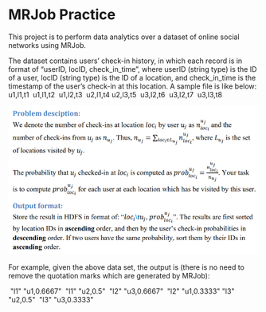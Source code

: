 # MRJob Practice
This project is to perform data analytics over a dataset of online social networks using MRJob. 

The dataset contains users’ check-in history, in which each record is in format of 
“userID, locID, check_in_time”, where userID (string type) is the ID of a user, locID 
(string type) is the ID of a location, and check_in_time is the timestamp of the user’s 
check-in at this location. A sample file is like below: 
​				u1,l1,t1 
​				u1,l1,t2 
​				u1,l2,t3 
​				u2,l1,t4 
​				u2,l3,t5 
​				u3,l2,t6 
​				u3,l2,t7 
​				u3,l3,t8 

![This is an image](./image1.jpg)



For example, given the above data set, the output is (there is no need to remove the 
quotation marks which are generated by MRJob): 

​				"l1" "u1,0.6667" 
​				"l1" "u2,0.5" 
​				"l2" "u3,0.6667" 
​				"l2" "u1,0.3333" 
​				"l3" "u2,0.5" 
​				"l3" "u3,0.3333" 
